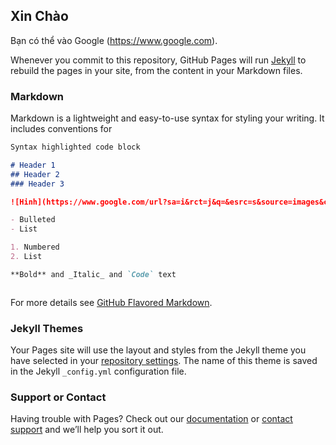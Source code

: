 ## Xin Chào

Bạn có thể vào Google (https://www.google.com).

Whenever you commit to this repository, GitHub Pages will run [Jekyll](https://jekyllrb.com/) to rebuild the pages in your site, from the content in your Markdown files.

### Markdown

Markdown is a lightweight and easy-to-use syntax for styling your writing. It includes conventions for

```markdown
Syntax highlighted code block

# Header 1
## Header 2
### Header 3

![Hinh](https://www.google.com/url?sa=i&rct=j&q=&esrc=s&source=images&cd=&cad=rja&uact=8&ved=2ahUKEwjLjvzh-4zhAhUFFYgKHW-sCMgQjRx6BAgBEAU&url=http%3A%2F%2Fphanmemsaigon.net%2Flam-the-nao-de-tang-hieu-qua-sms-marketing%2F&psig=AOvVaw1PR1PM-0FG77DlizWWmX5N&ust=1553042340166278)

- Bulleted
- List

1. Numbered
2. List

**Bold** and _Italic_ and `Code` text



```

For more details see [GitHub Flavored Markdown](https://guides.github.com/features/mastering-markdown/).

### Jekyll Themes

Your Pages site will use the layout and styles from the Jekyll theme you have selected in your [repository settings](https://github.com/DuongThiMyHuyen/Git111/settings). The name of this theme is saved in the Jekyll `_config.yml` configuration file.

### Support or Contact

Having trouble with Pages? Check out our [documentation](https://help.github.com/categories/github-pages-basics/) or [contact support](https://github.com/contact) and we’ll help you sort it out.
